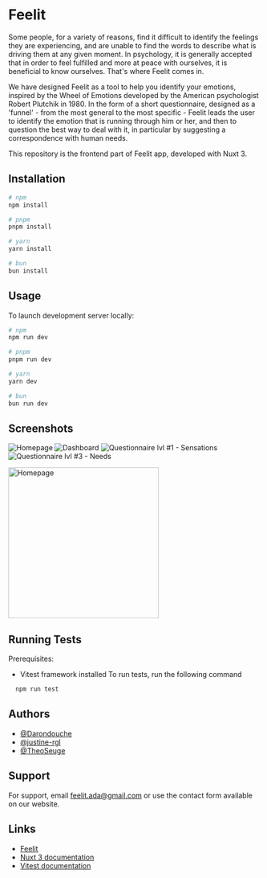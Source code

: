 # Feelit

Some people, for a variety of reasons, find it difficult to identify the feelings they are experiencing, and are unable to find the words to describe what is driving them at any given moment. In psychology, it is generally accepted that in order to feel fulfilled and more at peace with ourselves, it is beneficial to know ourselves. That's where Feelit comes in. 

We have designed Feelit as a tool to help you identify your emotions, inspired by the Wheel of Emotions developed by the American psychologist Robert Plutchik in 1980. In the form of a short questionnaire, designed as a 'funnel' - from the most general to the most specific - Feelit leads the user to identify the emotion that is running through him or her, and then to question the best way to deal with it, in particular by suggesting a correspondence with human needs. 

This repository is the frontend part of Feelit app, developed with Nuxt 3.


## Installation


```bash
# npm
npm install

# pnpm
pnpm install

# yarn
yarn install

# bun
bun install
```
    
## Usage

To launch development server locally:

```bash
# npm
npm run dev

# pnpm
pnpm run dev

# yarn
yarn dev

# bun
bun run dev
```

## Screenshots

![Homepage](https://github.com/FeelitApp/Feelit-Front/assets/115532914/389ea11b-7f1a-4845-b25e-6feb88fbcc4b)
![Dashboard](https://github.com/FeelitApp/Feelit-Front/assets/115532914/10ed4aa6-8b6d-4d77-afa6-ea4d32678eca)
![Questionnaire lvl #1 - Sensations](https://github.com/FeelitApp/Feelit-Front/assets/115532914/375c6a2f-801c-4cc8-9165-f7950f8fefae)
![Questionnaire lvl #3 - Needs](https://github.com/FeelitApp/Feelit-Front/assets/115532914/aee46678-15dc-48c7-a7c5-c62a9b742472)

<img src="[https://example.com/image.png](https://github.com/FeelitApp/Feelit-Front/assets/115532914/389ea11b-7f1a-4845-b25e-6feb88fbcc4b)" alt="Homepage" width="300"/>


## Running Tests

Prerequisites:
- Vitest framework installed
To run tests, run the following command

```bash
  npm run test
```


## Authors

- [@Darondouche](https://github.com/Darondouche)
- [@justine-rgl](https://github.com/justine-rgl)
- [@TheoSeuge](https://github.com/TheoSeuge)


## Support

For support, email feelit.ada@gmail.com or use the contact form available on our website.


## Links

- [Feelit](https://feelit-app.com/)
- [Nuxt 3 documentation](https://nuxt.com/docs/getting-started/introduction)
- [Vitest documentation](https://vitest.dev/guide/)
